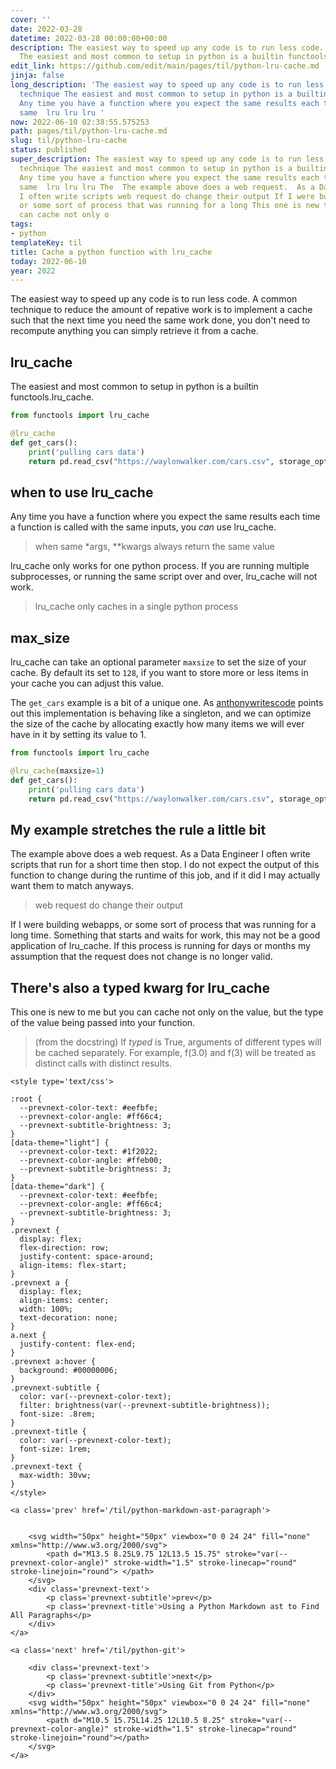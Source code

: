 ```yaml
---
cover: ''
date: 2022-03-28
datetime: 2022-03-28 00:00:00+00:00
description: The easiest way to speed up any code is to run less code.  A common technique
  The easiest and most common to setup in python is a builtin functools.lru Any time
edit_link: https://github.com/edit/main/pages/til/python-lru-cache.md
jinja: false
long_description: 'The easiest way to speed up any code is to run less code.  A common
  technique The easiest and most common to setup in python is a builtin functools.lru
  Any time you have a function where you expect the same results each time a when
  same  lru lru lru '
now: 2022-06-10 02:38:55.575253
path: pages/til/python-lru-cache.md
slug: til/python-lru-cache
status: published
super_description: The easiest way to speed up any code is to run less code.  A common
  technique The easiest and most common to setup in python is a builtin functools.lru
  Any time you have a function where you expect the same results each time a when
  same  lru lru lru The  The example above does a web request.  As a Data Engineer
  I often write scripts web request do change their output If I were building webapps,
  or some sort of process that was running for a long This one is new to me but you
  can cache not only o
tags:
- python
templateKey: til
title: Cache a python function with lru_cache
today: 2022-06-10
year: 2022
---
```


The easiest way to speed up any code is to run less code.  A common technique
to reduce the amount of repative work is to implement a cache such that the
next time you need the same work done, you don't need to recompute anything you
can simply retrieve it from a cache.

## lru_cache

The easiest and most common to setup in python is a builtin functools.lru_cache.

```python
from functools import lru_cache

@lru_cache
def get_cars():
    print('pulling cars data')
    return pd.read_csv("https://waylonwalker.com/cars.csv", storage_options = {'User-Agent': 'Mozilla/5.0'})
```

## when to use lru_cache

Any time you have a function where you expect the same results each time a
function is called with the same inputs, you _can_ use lru_cache.

> when same *args, **kwargs always return the same value

lru_cache only works for one python process.  If you are running multiple
subprocesses, or running the same script over and over, lru_cache will not
work.

> lru_cache only caches in a single python process

## max_size

lru_cache can take an optional parameter `maxsize` to set the size of your
cache.  By default its set to `128`, if you want to store more or less items in
your cache you can adjust this value.

The `get_cars` example is a bit of a unique one.  As
[anthonywritescode](https://www.youtube.com/watch?v=K0Q5twtYxWY) points out
this implementation is behaving like a singleton, and we can optimize the size
of the cache by allocating exactly how many items we will ever have in it by
setting its value to 1.

```python
from functools import lru_cache

@lru_cache(maxsize=1)
def get_cars():
    print('pulling cars data')
    return pd.read_csv("https://waylonwalker.com/cars.csv", storage_options = {'User-Agent': 'Mozilla/5.0'})
```

## My example stretches the rule a little bit

The example above does a web request.  As a Data Engineer I often write scripts
that run for a short time then stop.  I do not expect the output of this
function to change during the runtime of this job, and if it did I may actually
want them to match anyways.

> web request do change their output

If I were building webapps, or some sort of process that was running for a long
time.  Something that starts and waits for work, this may not be a good
application of lru_cache.  If this process is running for days or months my
assumption that the request does not change is no longer valid.

## There's also a typed kwarg for lru_cache

This one is new to me but you can cache not only on the value, but the type of
the value being passed into your function.

> (from the docstring)
> If *typed* is True, arguments of different types will be cached separately.
> For example, f(3.0) and f(3) will be treated as distinct calls with distinct
> results.
<div class='prevnext'>

    <style type='text/css'>

    :root {
      --prevnext-color-text: #eefbfe;
      --prevnext-color-angle: #ff66c4;
      --prevnext-subtitle-brightness: 3;
    }
    [data-theme="light"] {
      --prevnext-color-text: #1f2022;
      --prevnext-color-angle: #ffeb00;
      --prevnext-subtitle-brightness: 3;
    }
    [data-theme="dark"] {
      --prevnext-color-text: #eefbfe;
      --prevnext-color-angle: #ff66c4;
      --prevnext-subtitle-brightness: 3;
    }
    .prevnext {
      display: flex;
      flex-direction: row;
      justify-content: space-around;
      align-items: flex-start;
    }
    .prevnext a {
      display: flex;
      align-items: center;
      width: 100%;
      text-decoration: none;
    }
    a.next {
      justify-content: flex-end;
    }
    .prevnext a:hover {
      background: #00000006;
    }
    .prevnext-subtitle {
      color: var(--prevnext-color-text);
      filter: brightness(var(--prevnext-subtitle-brightness));
      font-size: .8rem;
    }
    .prevnext-title {
      color: var(--prevnext-color-text);
      font-size: 1rem;
    }
    .prevnext-text {
      max-width: 30vw;
    }
    </style>
    
    <a class='prev' href='/til/python-markdown-ast-paragraph'>
    

        <svg width="50px" height="50px" viewbox="0 0 24 24" fill="none" xmlns="http://www.w3.org/2000/svg">
            <path d="M13.5 8.25L9.75 12L13.5 15.75" stroke="var(--prevnext-color-angle)" stroke-width="1.5" stroke-linecap="round" stroke-linejoin="round"> </path>
        </svg>
        <div class='prevnext-text'>
            <p class='prevnext-subtitle'>prev</p>
            <p class='prevnext-title'>Using a Python Markdown ast to Find All Paragraphs</p>
        </div>
    </a>
    
    <a class='next' href='/til/python-git'>
    
        <div class='prevnext-text'>
            <p class='prevnext-subtitle'>next</p>
            <p class='prevnext-title'>Using Git from Python</p>
        </div>
        <svg width="50px" height="50px" viewbox="0 0 24 24" fill="none" xmlns="http://www.w3.org/2000/svg">
            <path d="M10.5 15.75L14.25 12L10.5 8.25" stroke="var(--prevnext-color-angle)" stroke-width="1.5" stroke-linecap="round" stroke-linejoin="round"></path>
        </svg>
    </a>
  </div>